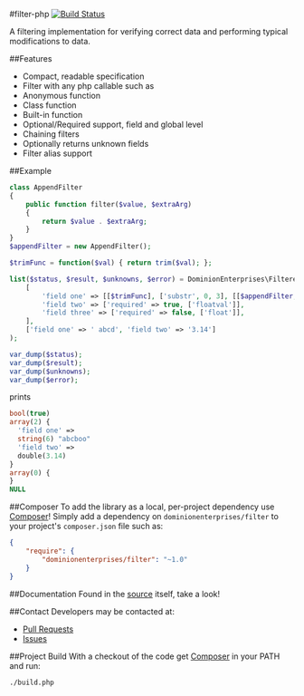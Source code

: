 #filter-php
[![Build Status](https://travis-ci.org/dominionenterprises/filter-php.png)](https://travis-ci.org/dominionenterprises/filter-php)

A filtering implementation for verifying correct data and performing typical modifications to data.

##Features
 * Compact, readable specification
 * Filter with any php callable such as
  * Anonymous function
  * Class function
  * Built-in function
 * Optional/Required support, field and global level
 * Chaining filters
 * Optionally returns unknown fields
 * Filter alias support

##Example
```php
class AppendFilter
{
    public function filter($value, $extraArg)
    {
        return $value . $extraArg;
    }
}
$appendFilter = new AppendFilter();

$trimFunc = function($val) { return trim($val); };

list($status, $result, $unknowns, $error) = DominionEnterprises\Filterer::filter(
    [
        'field one' => [[$trimFunc], ['substr', 0, 3], [[$appendFilter, 'filter'], 'boo']],
        'field two' => ['required' => true, ['floatval']],
        'field three' => ['required' => false, ['float']],
    ],
    ['field one' => ' abcd', 'field two' => '3.14']
);

var_dump($status);
var_dump($result);
var_dump($unknowns);
var_dump($error);
```
prints

```php
bool(true)
array(2) {
  'field one' =>
  string(6) "abcboo"
  'field two' =>
  double(3.14)
}
array(0) {
}
NULL
```

##Composer
To add the library as a local, per-project dependency use [Composer](http://getcomposer.org)! Simply add a dependency on
`dominionenterprises/filter` to your project's `composer.json` file such as:

```json
{
    "require": {
        "dominionenterprises/filter": "~1.0"
    }
}
```

##Documentation
Found in the [source](src/DominionEnterprises/Filterer.php) itself, take a look!

##Contact
Developers may be contacted at:

 * [Pull Requests](https://github.com/dominionenterprises/filter-php/pulls)
 * [Issues](https://github.com/dominionenterprises/filter-php/issues)

##Project Build
With a checkout of the code get [Composer](http://getcomposer.org) in your PATH and run:

```bash
./build.php
```
